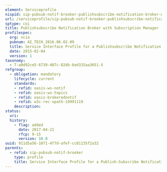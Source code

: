 ```yaml
---
element: Serviceprofile
nispid: sip-pubsub-notif-brooker-publishsubscribe-notification-broker-with-subscription-manager
url: /serviceprofile/sip-pubsub-notif-brooker-publishsubscribe-notification-broker-with-subscription-manager.html
sptype: coi
title: Publishsubscribe Notification Broker with Subscription Manager
profilespec:
  org: ncia
  pubnum: AI_TECH_2016.06.02.09
  title: Service Interface Profile for a Publishsubscribe Notification Broker with Subscription Manager
  date: 2015-02-04
  version: 1
taxonomy:
  - T-a0d92ce5-6739-407c-82db-6ed315aa3651-X
refgroup:
  - obligation: mandatory
    lifecycle: current
    standards: 
    - refid: oasis-ws-notif
    - refid: oasis-ws-topics
    - refid: oasis-brokerednotif
    - refid: w3c-rec-xpath-19991119
    description: 
status:
  uri: 
  history: 
    - flag: added
      date: 2017-04-21
      rfcp: 9-15
      version: 10.0
uuid: 911d5a56-1071-4f7d-afef-cc81135f2a32
parents:
  - refid: sip-pubsub-notif-brooker
    type: profile
    title: Service Interface Profile for a Publish-Subscribe Notification Broker with Subscription Manager
---
```

